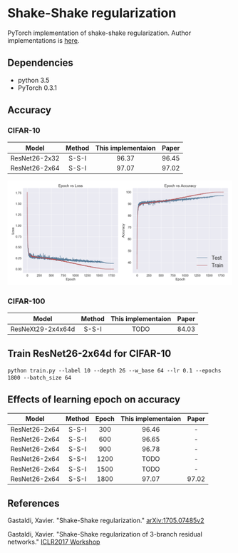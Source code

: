 # Shake-Shake regularization
PyTorch implementation of shake-shake regularization.
Author implementations is [here](https://github.com/xgastaldi/shake-shake).

## Dependencies
- python 3.5
- PyTorch 0.3.1

## Accuracy

### CIFAR-10
|Model|Method|This implementaion |Paper|
|:---:|:---:|:---:|:---:|
|ResNet26-2x32|S-S-I|96.37|96.45|
|ResNet26-2x64|S-S-I|97.07|97.02|

![CIFAR-10](checkpoint/cifar10.png)

### CIFAR-100
|Model|Method|This implementaion |Paper|
|:---:|:---:|:---:|:---:|
|ResNeXt29-2x4x64d|S-S-I|TODO|84.03|

## Train ResNet26-2x64d for CIFAR-10
```
python train.py --label 10 --depth 26 --w_base 64 --lr 0.1 --epochs 1800 --batch_size 64
```

## Effects of learning epoch on accuracy
|Model|Method|Epoch|This implementaion |Paper|
|:---:|:---:|:---:|:---:|:---:|
|ResNet26-2x64|S-S-I|300|96.46|-|
|ResNet26-2x64|S-S-I|600|96.65|-|
|ResNet26-2x64|S-S-I|900|96.78|-|
|ResNet26-2x64|S-S-I|1200|TODO|-|
|ResNet26-2x64|S-S-I|1500|TODO|-|
|ResNet26-2x64|S-S-I|1800|97.07|97.02|

## References
Gastaldi, Xavier. "Shake-Shake regularization."
[arXiv:1705.07485v2](https://arxiv.org/abs/1705.07485)

Gastaldi, Xavier. "Shake-Shake regularization of 3-branch residual networks."
[ICLR2017 Workshop](https://openreview.net/forum?id=HkO-PCmYl)
